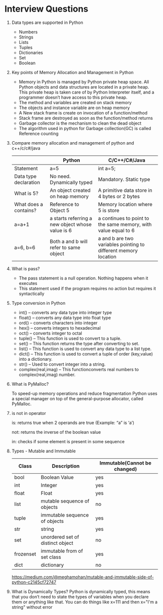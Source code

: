 # Interview Questions
1. Data types are supported in Python
    * Numbers
    * Strings
    * Lists
    * Tuples
    * Dictionaries
    * Set
    * Boolean

2. Key points of Memory Allocation and Management in Python
    * Memory in Python is managed by Python private heap space. All Python objects and data structures are located in a private heap. This private heap is taken care of by Python Interpreter itself, and a programmer doesn’t have access to this private heap.
    * The method and variables are created on stack memory
    * The objects and instance variable are on heap memory
    * A New stack frame is create on invocation of a function/method
    * Stack frame are destroyed as soon as the function/method returns
    * Garbage collector is the mechanism to clean the dead object
    * The algorithm used in python for Garbage collection(GC) is called Reference counting
     
3. Compare memory allocation and management of python and c++/c/c#/java

    | |Python|C/C++/C#/Java|
    |---|---|-----|
    |Statement|a=5|int a=5;|
    |Data type declaration|No need. Dynamically typed|Mandatory. Static type|
    |What is 5?|An object created on heap memory|A primitive data store in 4 bytes or 2 bytes
    |What does a contains?|Reference to Object 5|Memory location where 5 is store|
    |a=a+1|a starts referring a new object whose value is 6|a continues to point to the same memory, with value equal to 6|
    |a=6, b=6| Both a and b will refer to same object|a and b are two variables pointing to different memory location|
    
4. What is pass?
    * The pass statement is a null operation. Nothing happens when it executes
    * This statement used if the program requires no action but requires it syntactically
    
5. Type conversion in Python
    * int() – converts any data type into integer type
    * float() – converts any data type into float type
    * ord() – converts characters into integer
    * hex() – converts integers to hexadecimal
    * oct() – converts integer to octal
    * tuple() – This function is used to convert to a tuple.
    * set() – This function returns the type after converting to set.
    * list() – This function is used to convert any data type to a list type.
    * dict() – This function is used to convert a tuple of order (key,value) into a dictionary.
    * str() – Used to convert integer into a string.
    * complex(real,imag) – This functionconverts real numbers to complex(real,imag) number.

6. What is PyMalloc?

    To speed-up memory operations and reduce fragmentation Python uses a special manager on top of the general-purpose allocator, called PyMalloc.

7. is not in operator

    is: returns true when 2 operands are true  (Example: “a” is ‘a’)

    not: returns the inverse of the boolean value

    in: checks if some element is present in some sequence

8. Types - Mutable and Immutable

   |Class|Description|Immutable(Cannot be changed)|
   |-----|-----------|---------|
   |bool|Boolean Value|yes|
   |int|Integer|yes|
   |float|Float|yes|
   |list|mutable sequence of objects|no|
   |tuple|immutable sequence of objects|yes|
   |str|string|yes|
   |set|unordered set of distinct object|no|
   |frozenset|immutable from of set class|yes|
   |dict|dictionary|no|

   https://medium.com/@meghamohan/mutable-and-immutable-side-of-python-c2145cf72747
9. What is Dynamically Types?
Python is dynamically typed, this means that you don’t need to state the types of variables when you declare them or anything like that. You can do things like x=111 and then x="I'm a string" without error
